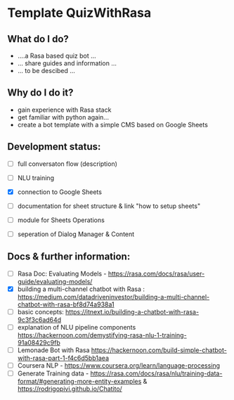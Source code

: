 # Template QuizWithRasa

What do I do?
- 
- ....a Rasa based quiz bot ...
- ... share guides and information ...
- ... to be descibed ... 


Why do I do it?
- 
- gain experience with Rasa stack
- get familiar with python again...
- create a bot template with a simple CMS based on Google Sheets


Development status:  
- 
- [ ] full conversaton flow (description)
- [ ] NLU training
- [x] connection to Google Sheets 
- [ ] documentation for sheet structure & link "how to setup sheets"
- [ ] module for Sheets Operations
- [ ] seperation of Dialog Manager & Content




Docs & further information:  
- 
- [ ] Rasa Doc: Evaluating Models - https://rasa.com/docs/rasa/user-guide/evaluating-models/
- [x] building a multi-channel chatbot with Rasa : https://medium.com/datadriveninvestor/building-a-multi-channel-chatbot-with-rasa-bf8d74a938a1
- [ ] basic concepts: https://itnext.io/building-a-chatbot-with-rasa-9c3f3c6ad64d
- [ ] explanation of NLU pipeline components  https://hackernoon.com/demystifying-rasa-nlu-1-training-91a08429c9fb
- [ ] Lemonade Bot with Rasa https://hackernoon.com/build-simple-chatbot-with-rasa-part-1-f4c6d5bb1aea
- [ ] Coursera NLP - https://www.coursera.org/learn/language-processing
- [ ] Generate Training data - https://rasa.com/docs/rasa/nlu/training-data-format/#generating-more-entity-examples & https://rodrigopivi.github.io/Chatito/
